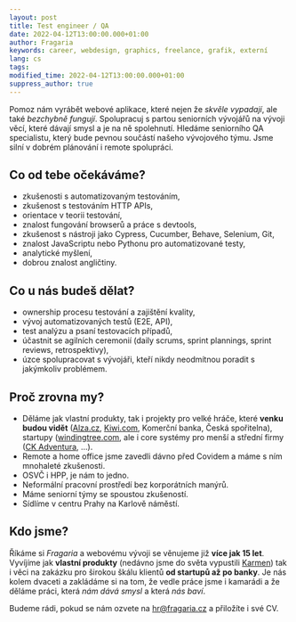 ```yaml
---
layout: post
title: Test engineer / QA
date: 2022-04-12T13:00:00.000+01:00
author: Fragaria
keywords: career, webdesign, graphics, freelance, grafik, externí
lang: cs
tags:
modified_time: 2022-04-12T13:00:00.000+01:00
suppress_author: true
---
```


Pomoz nám vyrábět webové aplikace, které nejen že *skvěle vypadají*, ale také *bezchybně fungují*.
Spolupracuj s partou seniorních vývojářů na vývoji věcí, které dávají smysl a je na ně spolehnutí.
Hledáme seniorního QA specialistu, který bude pevnou součástí našeho vývojového týmu.
Jsme silní v dobrém plánování i remote spolupráci.


## Co od tebe očekáváme?

* zkušenosti s automatizovaným testováním,
* zkušenost s testováním HTTP APIs,
* orientace v teorii testování,
* znalost fungování browserů a práce s devtools,
* zkušenost s nástroji jako Cypress, Cucumber, Behave, Selenium, Git,
* znalost JavaScriptu nebo Pythonu pro automatizované testy,
* analytické myšlení,
* dobrou znalost angličtiny.


## Co u nás budeš dělat?

* ownership procesu testování a zajištění kvality,
* vývoj automatizovaných testů (E2E, API),
* test analýzu a psaní testovacích případů,
* účastnit se agilních ceremonií (daily scrums, sprint plannings, sprint reviews, retrospektivy),
* úzce spolupracovat s vývojáři, kteří nikdy neodmítnou poradit s jakýmkoliv problémem.


## Proč zrovna my?

* Děláme jak vlastní produkty, tak i projekty pro velké hráče, které **venku budou vidět**
([Alza.cz](https://www.alza.cz), [Kiwi.com](https://www.kiwi.com),
Komerční banka, Česká spořitelna), startupy ([windingtree.com](https://www.windingtree.com),
ale i core systémy pro menší a střední firmy ([CK Adventura](https://www.adventura.cz/), …).
* Remote a home office jsme zavedli dávno před Covidem a máme s ním mnohaleté zkušenosti.
* OSVČ i HPP, je nám to jedno.
* Neformální pracovní prostředí bez korporátních manýrů.
* Máme seniorní týmy se spoustou zkušeností.
* Sídlíme v centru Prahy na Karlově náměstí.



## Kdo jsme?

Říkáme si *Fragaria* a webovému vývoji se věnujeme již **více jak 15 let**. Vyvíjíme
jak **vlastní produkty** (nedávno jsme do světa vypustili [Karmen](https://karmen.tech)) tak i věci na
zakázku pro širokou škálu klientů **od startupů až po banky**. Je nás kolem dvaceti a
zakládáme si na tom, že vedle práce jsme i kamarádi a že děláme práci, která
*nám dává smysl* a která *nás baví*.

Budeme rádi, pokud se nám ozvete na [hr@fragaria.cz](mailto:hr@fragaria.cz) a přiložíte i své CV.
